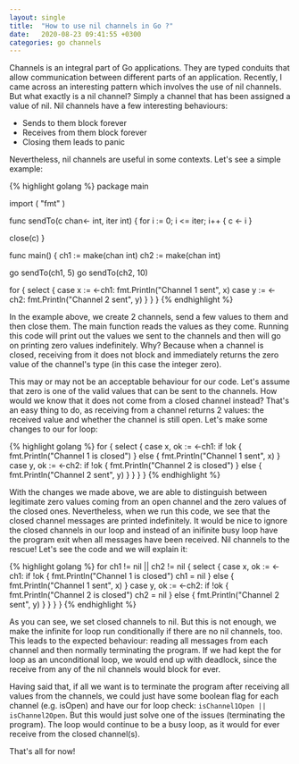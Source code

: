 ```yaml
---
layout: single
title:  "How to use nil channels in Go ?"
date:   2020-08-23 09:41:55 +0300
categories: go channels
---
```

Channels is an integral part of Go applications. They are typed conduits that allow communication between different parts of an application. Recently, I came across an interesting pattern which involves the use of nil channels. But what exactly is a nil channel? Simply a channel that has been assigned a value of nil. Nil channels have a few interesting behaviours:

* Sends to them block forever
* Receives from them block forever
* Closing them leads to panic

Nevertheless, nil channels are useful in some contexts. Let's see a simple example:

{% highlight golang %}
package main

import (
  "fmt"
)

func sendTo(c chan<- int, iter int) {
  for i := 0; i <= iter; i++ {
    c <- i
  }

  close(c)
}

func main() {
  ch1 := make(chan int)
  ch2 := make(chan int)

  go sendTo(ch1, 5)
  go sendTo(ch2, 10)

  for {
    select {
      case x := <-ch1:
        fmt.Println("Channel 1 sent", x)
      case y := <-ch2:
        fmt.Println("Channel 2 sent", y)
    }
  }
}
{% endhighlight %}

In the example above, we create 2 channels, send a few values to them and then close them. The main function reads the values as they come. Running this code will print out the values we sent to the channels and then will go on printing zero values indefinitely. Why? Because when a channel is closed, receiving from it does not block and immediately returns the zero value of the channel's type (in this case the integer zero).

This may or may not be an acceptable behaviour for our code. Let's assume that zero is one of the valid values that can be sent to the channels. How would we know that it does not come from a closed channel instead? That's an easy thing to do, as receiving from a channel returns 2 values: the received value and whether the channel is still open. Let's make some changes to our for loop:

{% highlight golang %}
  for {
    select {
      case x, ok := <-ch1:
        if !ok {
          fmt.Println("Channel 1 is closed")
        } else {
          fmt.Println("Channel 1 sent", x)
        }
      case y, ok := <-ch2:
        if !ok {
          fmt.Println("Channel 2 is closed")
        } else {
          fmt.Println("Channel 2 sent", y)
        }
    }
  }
}
{% endhighlight %}

With the changes we made above, we are able to distinguish between legitimate zero values coming from an open channel and the zero values of the closed ones. Nevertheless, when we run this code, we see that the closed channel messages are printed indefinitely. It would be nice to ignore the closed channels in our loop and instead of an inifinite busy loop have the program exit when all messages have been received. Nil channels to the rescue! Let's see the code and we will explain it:

{% highlight golang %}
  for ch1 != nil || ch2 != nil {
    select {
      case x, ok := <-ch1:
        if !ok {
          fmt.Println("Channel 1 is closed")
          ch1 = nil
        } else {
          fmt.Println("Channel 1 sent", x)
        }
      case y, ok := <-ch2:
        if !ok {
          fmt.Println("Channel 2 is closed")
          ch2 = nil
        } else {
          fmt.Println("Channel 2 sent", y)
        }
    }
  }
}
{% endhighlight %}

As you can see, we set closed channels to nil. But this is not enough, we make the infinite for loop run conditionally if there are no nil channels, too. This leads to the expected behaviour: reading all messages from each channel and then normally terminating the program. If we had kept the for loop as an unconditional loop, we would end up with deadlock, since the receive from any of the nil channels would block for ever.

Having said that, if all we want is to terminate the program after receiving all values from the channels, we could just have some boolean flag for each channel (e.g. isOpen) and have our for loop check: ```isChannel1Open || isChannel2Open```. But this would just solve one of the issues (terminating the program). The loop would continue to be a busy loop, as it would for ever receive from the closed channel(s).

That's all for now!
